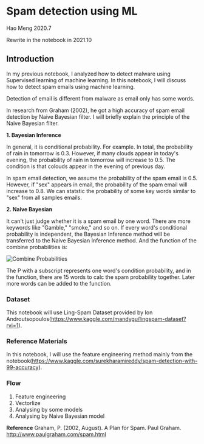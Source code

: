 # Spam detection using ML

Hao Meng 2020.7

Rewrite in the notebook in 2021.10


## Introduction

In my previous notebook, I analyzed how to detect malware using Supervised learning of machine learning. In this notebook, I will discuss how to detect spam emails using machine learning. 

Detection of email is different from malware as email only has some words. 

In research from Graham (2002), he got a high accuracy of spam email detection by Naive Bayesian filter. I will briefly explain the principle of the Naive Bayesian filter. 

**1. Bayesian Inference**

In general, it is conditional probability. For example. In total, the probability of rain in tomorrow is 0.3. However, if many clouds appear in today's evening, the probability of rain in tomorrow will increase to 0.5. The condition is that colouds appear in the evening of previous day.

In spam email detection, we assume the probability of the spam email is 0.5. However, if "sex" appears in email, the probability of the spam email will increase to 0.8. We can statstic the probability of some key words similar to "sex" from all samples emails.

**2. Naive Bayesian**

It can't just judge whether it is a spam email by one word. There are more keywords like "Gamble," "smoke," and so on. If every word's conditional probability is independent, the Bayesian Inference method will be transferred to the Naive Bayesian Inference method. And the function of the combine probabilities is:

![Combine Probabilities](https://chart.googleapis.com/chart?cht=tx&chl=P%3D%5Cfrac%7BP_%7B1%7DP_%7B2%7D%5Ccdot%20%5Ccdot%20%5Ccdot%20P_%7B15%7D%7D%7BP_%7B1%7DP_%7B2%7D%5Ccdot%20%5Ccdot%20%5Ccdot%20P_%7B15%7D%2B(1-P_%7B1%7D)(1-P_%7B2%7D)%5Ccdot%20%5Ccdot%20%5Ccdot%20(1-P_%7B15%7D)%7D&chs=70)

The P with a subscript represents one word's condition probability, and in the function, there are 15 words to calc the spam probability together. Later more words can be added to the function.

### Dataset

This notebook will use Ling-Spam Dataset provided by Ion Androutsopoulos(https://www.kaggle.com/mandygu/lingspam-dataset?rvi=1).


### Reference Materials

In this notebook, I will use the feature engineering method mainly from the notebook(https://www.kaggle.com/surekharamireddy/spam-detection-with-99-accuracy).

### Flow

1. Feature engineering
2. Vectorlize
3. Analysing by some models
4. Analysing by Naive Bayesian model


**Reference**
Graham, P. (2002, August). A Plan for Spam. Paul Graham. http://www.paulgraham.com/spam.html
